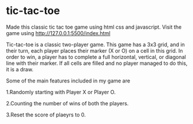 # tic-tac-toe
Made this classic tic tac toe game using html css and javascript. Visit the game using http://127.0.0.1:5500/index.html 

Tic-tac-toe is a classic two-player game. This game has a 3x3 grid, and in their turn, each player places their marker (X or O) on a cell in this grid.
In order to win, a player has to complete a full horizontal, vertical, or diagonal line with their marker. If all cells are filled and no player managed to do this, it is a draw.

Some of the main features included in my game are 
 
  1.Randomly starting with Player X or Player O.
 
  2.Counting the number of wins of both the players.
  
  3.Reset the score of plaeyrs to 0.
  
